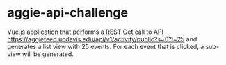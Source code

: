 # aggie-api-challenge

Vue.js application that performs a REST Get call to API https://aggiefeed.ucdavis.edu/api/v1/activity/public?s=0?l=25 and generates a list view with 25 events. For each event that is clicked, a sub-view will be generated.
